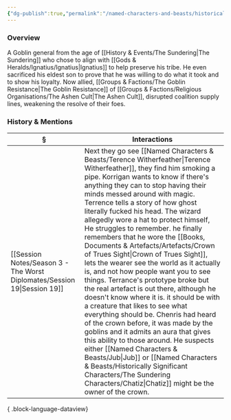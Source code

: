 ```yaml
---
{"dg-publish":true,"permalink":"/named-characters-and-beasts/historically-significant-characters/the-sundering-characters/chatiz/","tags":["NPC"],"updated":"2025-06-10T19:10:58.223+01:00"}
---
```



### Overview
A Goblin general from the age of [[History & Events/The Sundering\|The Sundering]] who chose to align with [[Gods & Heralds/Ignatius/Ignatius\|Ignatius]] to help preserve his tribe. He even sacrificed his eldest son to prove that he was willing to do what it took and to show his loyalty. Now allied, [[Groups & Factions/The Goblin Resistance\|The Goblin Resistance]] of [[Groups & Factions/Religious Organisations/The Ashen Cult\|The Ashen Cult]], disrupted coalition supply lines, weakening the resolve of their foes.

### History & Mentions
| §                                                                           | Interactions                                                                                                                                                                                                                                                                                                                                                                                                                                                                                                                                                                                                                                                                                                                                                                                                                                                                          |
| --------------------------------------------------------------------------- | ------------------------------------------------------------------------------------------------------------------------------------------------------------------------------------------------------------------------------------------------------------------------------------------------------------------------------------------------------------------------------------------------------------------------------------------------------------------------------------------------------------------------------------------------------------------------------------------------------------------------------------------------------------------------------------------------------------------------------------------------------------------------------------------------------------------------------------------------------------------------------------- |
| [[Session Notes/Season 3 - The Worst Diplomates/Session 19\|Session 19]] | Next they go see [[Named Characters & Beasts/Terence Witherfeather\|Terence Witherfeather]], they find him smoking a pipe. Korrigan wants to know if there's anything they can to stop having their minds messed around with magic. Terrence tells a story of how ghost literally fucked his head. The wizard allegedly wore a hat to protect himself, He struggles to remember. he finally remembers that he wore the [[Books, Documents & Artefacts/Artefacts/Crown of Trues Sight\|Crown of Trues Sight]], lets the wearer see the world as it actually is, and not how people want you to see things. Terrance's prototype broke but the real artefact is out there, although he doesn't know where it is. it should be with a creature that likes to see what everything should be. Chenris had heard of the crown before, it was made by the goblins and it admits an aura that gives this ability to those around. He suspects either [[Named Characters & Beasts/Jub\|Jub]] or [[Named Characters & Beasts/Historically Significant  Characters/The Sundering Characters/Chatiz\|Chatiz]] might be the owner of the crown. |

{ .block-language-dataview}
